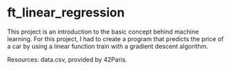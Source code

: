 # ft_linear_regression

This project is an introduction to the basic concept behind machine learning.
For this project, I had to create a program that predicts the price of a car by using a linear function train with a gradient descent algorithm.

Resources: data.csv, provided by 42Paris.
